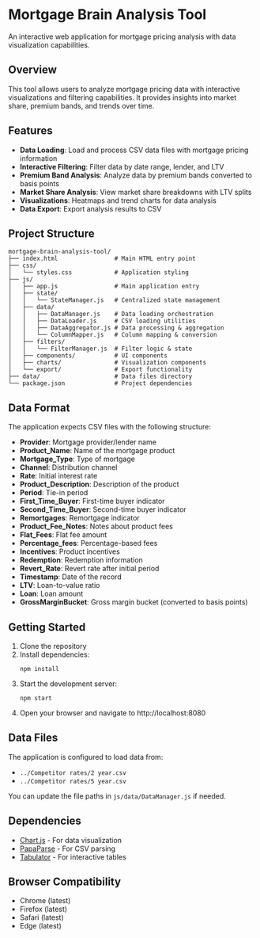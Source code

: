# Mortgage Brain Analysis Tool

An interactive web application for mortgage pricing analysis with data visualization capabilities.

## Overview

This tool allows users to analyze mortgage pricing data with interactive visualizations and filtering capabilities. It provides insights into market share, premium bands, and trends over time.

## Features

- **Data Loading**: Load and process CSV data files with mortgage pricing information
- **Interactive Filtering**: Filter data by date range, lender, and LTV
- **Premium Band Analysis**: Analyze data by premium bands converted to basis points
- **Market Share Analysis**: View market share breakdowns with LTV splits
- **Visualizations**: Heatmaps and trend charts for data analysis
- **Data Export**: Export analysis results to CSV

## Project Structure

```
mortgage-brain-analysis-tool/
├── index.html                # Main HTML entry point
├── css/
│   └── styles.css            # Application styling
├── js/
│   ├── app.js                # Main application entry
│   ├── state/
│   │   └── StateManager.js   # Centralized state management
│   ├── data/
│   │   ├── DataManager.js    # Data loading orchestration
│   │   ├── DataLoader.js     # CSV loading utilities
│   │   ├── DataAggregator.js # Data processing & aggregation
│   │   └── ColumnMapper.js   # Column mapping & conversion
│   ├── filters/
│   │   └── FilterManager.js  # Filter logic & state
│   ├── components/           # UI components
│   ├── charts/               # Visualization components
│   └── export/               # Export functionality
├── data/                     # Data files directory
└── package.json              # Project dependencies
```

## Data Format

The application expects CSV files with the following structure:

- **Provider**: Mortgage provider/lender name
- **Product_Name**: Name of the mortgage product
- **Mortgage_Type**: Type of mortgage
- **Channel**: Distribution channel
- **Rate**: Initial interest rate
- **Product_Description**: Description of the product
- **Period**: Tie-in period
- **First_Time_Buyer**: First-time buyer indicator
- **Second_Time_Buyer**: Second-time buyer indicator
- **Remortgages**: Remortgage indicator
- **Product_Fee_Notes**: Notes about product fees
- **Flat_Fees**: Flat fee amount
- **Percentage_fees**: Percentage-based fees
- **Incentives**: Product incentives
- **Redemption**: Redemption information
- **Revert_Rate**: Revert rate after initial period
- **Timestamp**: Date of the record
- **LTV**: Loan-to-value ratio
- **Loan**: Loan amount
- **GrossMarginBucket**: Gross margin bucket (converted to basis points)

## Getting Started

1. Clone the repository
2. Install dependencies:
   ```
   npm install
   ```
3. Start the development server:
   ```
   npm start
   ```
4. Open your browser and navigate to http://localhost:8080

## Data Files

The application is configured to load data from:
- `../Competitor rates/2 year.csv`
- `../Competitor rates/5 year.csv`

You can update the file paths in `js/data/DataManager.js` if needed.

## Dependencies

- [Chart.js](https://www.chartjs.org/) - For data visualization
- [PapaParse](https://www.papaparse.com/) - For CSV parsing
- [Tabulator](http://tabulator.info/) - For interactive tables

## Browser Compatibility

- Chrome (latest)
- Firefox (latest)
- Safari (latest)
- Edge (latest)
